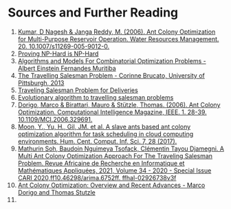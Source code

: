 # Sources and Further Reading
1. [Kumar, D Nagesh & Janga Reddy, M. (2006). Ant Colony Optimization for Multi-Purpose Reservoir Operation. Water Resources Management. 20. 10.1007/s11269-005-9012-0.](https://www.researchgate.net/publication/28600558_Ant_Colony_Optimization_for_Multi-Purpose_Reservoir_Operation)
2. [Proving NP-Hard is NP-Hard](https://dspace.mit.edu/bitstream/handle/1721.1/49420/6-854JFall2001/NR/rdonlyres/Electrical-Engineering-and-Computer-Science/6-854JFall2001/E71F81CC-FC34-4A08-A88A-FF983ACC14D0/0/lect11_07.pdf)
3. [Algorithms and Models For Combinatorial Optimization Problems - Albert Einstein Fernandes Muritiba](http://amsdottorato.unibo.it/2897/1/FernandesMuritiba_AlbertEinstein_tesi.pdf)
4. [The Travelling Salesman Problem - Corinne Brucato, University of Pittsburgh, 2013](https://www.mathematics.pitt.edu/sites/default/files/TSP.pdf)
5. [Traveling Salesman Problem for Deliveries](https://blog.routific.com/blog/travelling-salesman-problem)
6. [Evolutionary algorithm to travelling salesman problems](https://www.sciencedirect.com/science/article/pii/S089812211101073X)
7. [Dorigo, Marco & Birattari, Mauro & Stützle, Thomas. (2006). Ant Colony Optimization. Computational Intelligence Magazine, IEEE. 1. 28-39. 10.1109/MCI.2006.329691. ](https://www.researchgate.net/publication/308953674_Ant_Colony_Optimization)
8. [Moon, Y., Yu, H., Gil, JM. et al. A slave ants based ant colony optimization algorithm for task scheduling in cloud computing environments. Hum. Cent. Comput. Inf. Sci. 7, 28 (2017).](https://rdcu.be/djk6p)
9. [Mathurin Soh, Baudoin Nguimeya Tsofack, Clémentin Tayou Djamegni. A Multi Ant Colony Optimization Approach For The Traveling Salesman Problem. Revue Africaine de Recherche en Informatique et Mathématiques Appliquées, 2021, Volume 34 - 2020 - Special Issue CARI 2020,ff10.46298/arima.6752ff. ffhal-02926738v3f](https://hal.science/hal-02926738v3/document#:~:text=The%20proposed%20approach%20is%20based,the%20range%20of%20possible%20solutions.)
10. [Ant Colony Optimization: Overview and Recent Advances - Marco Dorigo and Thomas Stutzle](https://citeseerx.ist.psu.edu/viewdoc/download;jsessionid=222FEAEB4063E3876B7D22AB9D913180?doi=10.1.1.150.8165&rep=rep1&type=pdf)
11. 
